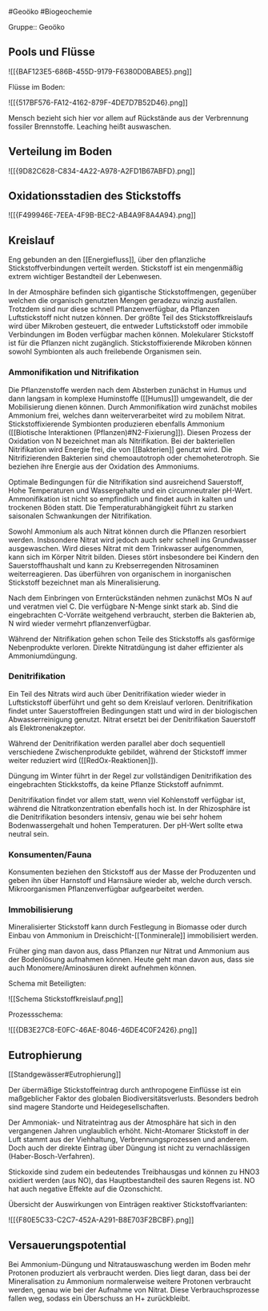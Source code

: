 #Geoöko #Biogeochemie 

Gruppe:: Geoöko

## Pools und Flüsse

![[{BAF123E5-686B-455D-9179-F6380D0BABE5}.png]]

Flüsse im Boden:

![[{517BF576-FA12-4162-879F-4DE7D7B52D46}.png]]

Mensch bezieht sich hier vor allem auf Rückstände aus der Verbrennung fossiler Brennstoffe. Leaching heißt auswaschen.

## Verteilung im Boden

![[{9D82C628-C834-4A22-A978-A2FD1B67ABFD}.png]]

## Oxidationsstadien des Stickstoffs

![[{F499946E-7EEA-4F9B-BEC2-AB4A9F8A4A94}.png]]

## Kreislauf

Eng gebunden an den [[Energiefluss]], über den pflanzliche Stickstoffverbindungen verteilt werden. Stickstoff ist ein mengenmäßig extrem wichtiger Bestandteil der Lebenwesen. 

In der Atmosphäre befinden sich gigantische Stickstoffmengen, gegenüber welchen die organisch genutzten Mengen geradezu winzig ausfallen. Trotzdem sind nur diese schnell Pflanzenverfügbar, da Pflanzen Luftstickstoff nicht nutzen können. Der größte Teil des Stickstoffkreislaufs wird über Mikroben gesteuert, die entweder Luftstickstoff oder immobile Verbindungen im Boden verfügbar machen können. Molekularer Stickstoff ist für die Pflanzen nicht zugänglich. Stickstoffixierende Mikroben können sowohl Symbionten als auch freilebende Organismen sein.

### Ammonifikation und Nitrifikation

Die Pflanzenstoffe werden nach dem Absterben zunächst in Humus und dann langsam in komplexe Huminstoffe ([[Humus]]) umgewandelt, die der Mobilisierung dienen können. Durch Ammonifikation wird zunächst mobiles Ammonium frei, welches dann weiterverarbeitet wird zu mobilem Nitrat. Stickstoffixierende Symbionten produzieren ebenfalls Ammonium ([[Biotische Interaktionen (Pflanzen)#N2-Fixierung]]). Diesen Prozess der Oxidation von N bezeichnet man als Nitrifikation. Bei der bakteriellen Nitrifikation wird Energie frei, die von [[Bakterien]] genutzt wird. Die Nitrifizierenden Bakterien sind chemoautotroph oder chemoheterotroph. Sie beziehen ihre Energie aus der Oxidation des Ammoniums.

Optimale Bedingungen für die Nitrifikation sind ausreichend Sauerstoff, Hohe Temperaturen und Wassergehalte und ein circumneutraler pH-Wert. Ammonifikation ist nicht so empfindlich und findet auch in kalten und trockenen Böden statt. Die Temperaturabhängigkeit führt zu starken saisonalen Schwankungen der Nitrifikation.

Sowohl Ammonium als auch Nitrat können durch die Pflanzen resorbiert werden. Insbsondere Nitrat wird jedoch auch sehr schnell ins Grundwasser ausgewaschen. Wird dieses Nitrat mit dem Trinkwasser aufgenommen, kann sich im Körper Nitrit bilden. Dieses stört insbesondere bei Kindern den Sauerstoffhaushalt und kann zu Krebserregenden Nitrosaminen weiterreagieren.
Das überführen von organischem in inorganischen Stickstoff bezeichnet man als Mineralisierung. 

Nach dem Einbringen von Ernterückständen nehmen zunächst MOs N auf und veratmen viel C. Die verfügbare N-Menge sinkt stark ab. Sind die eingebrachten C-Vorräte weitgehend verbraucht, sterben die Bakterien ab, N wird wieder vermehrt pflanzenverfügbar.

Während der Nitrifikation gehen schon Teile des Stickstoffs als gasförmige Nebenprodukte verloren. Direkte Nitratdüngung ist daher effizienter als Ammoniumdüngung.

### Denitrifikation

Ein Teil des Nitrats wird auch über Denitrifikation wieder wieder in Luftstickstoff überführt und geht so dem Kreislauf verloren. Denitrifikation findet unter Sauerstoffreien Bedingungen statt und wird in der biologischen Abwasserreinigung genutzt. Nitrat ersetzt bei der Denitrifikation Sauerstoff als Elektronenakzeptor.

Während der Denitrifikation werden parallel aber doch sequentiell verschiedene Zwischenprodukte gebildet, während der Stickstoff immer weiter reduziert wird ([[RedOx-Reaktionen]]). 

Düngung im Winter führt in der Regel zur vollständigen Denitrifikation des eingebrachten Stickkstoffs, da keine Pflanze Stickstoff aufnimmt.

Denitrifikation findet vor allem statt, wenn viel Kohlenstoff verfügbar ist, während die Nitratkonzentration ebenfalls hoch ist. In der Rhizosphäre ist die Denitrifikation besonders intensiv, genau wie bei sehr hohem Bodenwassergehalt und hohen Temperaturen. Der pH-Wert sollte etwa neutral sein.

### Konsumenten/Fauna

Konsumenten beziehen den Stickstoff aus der Masse der Produzenten und geben ihn über Harnstoff und Harnsäure wieder ab, welche durch versch. Mikroorganismen Pflanzenverfügbar aufgearbeitet werden.

### Immobilisierung

Mineralisierter Stickstoff kann durch Festlegung in Biomasse oder durch Einbau von Ammonium in Dreischicht-[[Tonminerale]] immobilisiert werden.

Früher ging man davon aus, dass Pflanzen nur Nitrat und Ammonium aus der Bodenlösung aufnahmen können. Heute geht man davon aus, dass sie auch Monomere/Aminosäuren direkt aufnehmen können.

Schema mit Beteiligten:

![[Schema Stickstoffkreislauf.png]]

Prozessschema:

![[{DB3E27C8-E0FC-46AE-8046-46DE4C0F2426}.png]]

## Eutrophierung

[[Standgewässer#Eutrophierung]]

Der übermäßige Stickstoffeintrag durch anthropogene Einflüsse ist ein maßgeblicher Faktor des globalen Biodiversitätsverlusts. Besonders bedroh sind magere Standorte und Heidegesellschaften.

Der Ammoniak- und Nitrateintrag aus der Atmosphäre hat sich in den vergangenen Jahren unglaublich erhöht. Nicht-Atomarer Stickstoff in der Luft stammt aus der Viehhaltung, Verbrennungsprozessen und anderem. Doch auch der direkte Eintrag über Düngung ist nicht zu vernachlässigen (Haber-Bosch-Verfahren).

Stickoxide sind zudem ein bedeutendes Treibhausgas und können zu HNO3 oxidiert werden (aus NO), das Hauptbestandteil des sauren Regens ist. NO hat auch negative Effekte auf die Ozonschicht.

Übersicht der Auswirkungen von Einträgen reaktiver Stickstoffvarianten:

![[{F80E5C33-C2C7-452A-A291-B8E703F2BCBF}.png]]

## Versauerungspotential

Bei Ammonium-Düngung und Nitratauswaschung werden im Boden mehr Protonen produziert als verbraucht werden. Dies liegt daran, dass bei der Mineralisation zu Ammonium normalerweise weitere Protonen verbraucht werden, genau wie bei der Aufnahme von Nitrat. Diese Verbrauchsprozesse fallen weg, sodass ein Überschuss an H+ zurückbleibt.